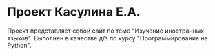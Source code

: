 # Проект Касулина Е.А.
Проект представляет собой сайт по теме "Изучение иностранных языков". Выполнен в качестве д/з по курсу "Программирование на Python".

